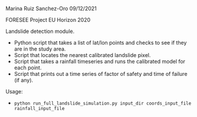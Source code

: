 Marina Ruiz Sanchez-Oro
09/12/2021

FORESEE Project EU Horizon 2020

Landslide detection module.
* Python script that takes a list of lat/lon points and checks to see if they are in the study area.
* Script that locates the nearest calibrated landslide pixel. 
* Script that takes a rainfall timeseries and runs the calibrated model for each point.
* Script that prints out a time series of factor of safety and time of failure (if any).

Usage:
* `python run_full_landslide_simulation.py input_dir coords_input_file rainfall_input_file`
